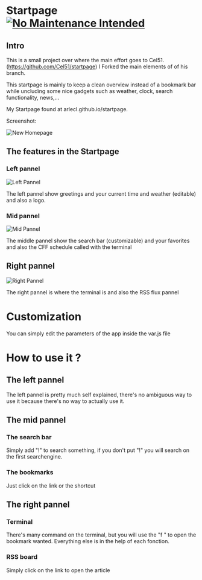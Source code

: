 # Startpage [![No Maintenance Intended](http://unmaintained.tech/badge.svg)](http://unmaintained.tech/)

## Intro

This is a small project over where the main effort goes to Cel51. (https://github.com/Cel51/startpage)
I Forked the main elements of of his branch.
 
This startpage is mainly to keep a clean overview instead of a bookmark bar while uncluding some nice gadgets such as weather, clock, search functionality, news,...

My Startpage found at arlecl.github.io/startpage.

Screenshot:

![New Homepage](http://i.imgur.com/EMwUem0.png "My new homepage")


## The features in the Startpage

### Left pannel

![Left Pannel](http://i.imgur.com/A8bEwKa.png "Left pannel")

The left pannel show greetings and your current time and weather (editable) and also a logo.

### Mid pannel

![Mid Pannel](http://i.imgur.com/sr2wbvA.png "Mid pannel")

The middle pannel show the search bar (customizable) and your favorites and also the CFF schedule called with the terminal

## Right pannel

![Right Pannel](http://i.imgur.com/Nm0uHGj.png "Right pannel")

The right pannel is where the terminal is and also the RSS flux pannel

# Customization

You can simply edit the parameters of the app inside the var.js file


# How to use it ?

## The left pannel

The left pannel is pretty much self explained, there's no ambiguous way to use it because there's no way to actually use it.

## The mid pannel

### The search bar

Simply add "!<the letter>" to search something, if you don't put "!" you will search on the first searchengine.

### The bookmarks 

Just click on the link or the shortcut

## The right pannel

### Terminal

There's many command on the terminal, but you will use the "f <shortcut>" to open the bookmark wanted. Everything else is in the help of each fonction.

### RSS board

Simply click on the link to open the article

